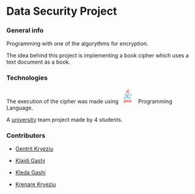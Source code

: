 # Data Security Project

### General info
Programming with one of the algorythms for encryption. 

 The idea behind this project is implementing a book cipher which uses a text document as a book. 

### Technologies 

The execution of the cipher was made using  <img src="https://github.com/devicons/devicon/blob/master/icons/java/java-original-wordmark.svg" title="Java" alt="Java" width="40" height="40"/>&nbsp; Programming Language.


A [university](https://fiek.uni-pr.edu) team project made by 4 students.

### Contributors


- [Gentrit Kryeziu](https://github.com/Gentrit851)

- [Klajdi Gashi](https://github.com/KlajdiGashi)

- [Kleda Gashi](https://github.com/kledagashi)

- [Krenare Kryeziu](https://github.com/Krenare158)

